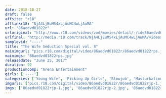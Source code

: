 ```yaml
---
date: 2018-10-27
draft: false
affsite: "r18"
afflinkr18: "NjA4LjEuMS4xLjAuMC4wLjAuMA"
url: "86aedvd01822r"
urloriginal: "http://www.r18.com/videos/vod/movies/detail/-/id=86aedvd01822r"
urlfinal: "http://media.r18.com/track/NjA4LjEuMS4xLjAuMC4wLjAuMA/videos/vod/movies/detail/-/id=86aedvd01822r"
samplevid: "----"
title: "The Wife Seduction Special vol. 8"
mainimgurl: "pics.r18.com/digital/video/86aedvd01822r/86aedvd01822rps.jpg"
mainimgs: "86aedvd01822rps.jpg"
releasedate: "June 25, 2017"
duration: 92
productioncomp: "Arena Entertainment"
girls: ['----']
categories: ['Young Wife', 'Picking Up Girls', 'Blowjob', 'Masturbation', 'Hi-Def']
imgurls: ['pics.r18.com/digital/video/86aedvd01822r/86aedvd01822rjp-1.jpg', 'pics.r18.com/digital/video/86aedvd01822r/86aedvd01822rjp-2.jpg', 'pics.r18.com/digital/video/86aedvd01822r/86aedvd01822rjp-3.jpg', 'pics.r18.com/digital/video/86aedvd01822r/86aedvd01822rjp-4.jpg', 'pics.r18.com/digital/video/86aedvd01822r/86aedvd01822rjp-5.jpg', 'pics.r18.com/digital/video/86aedvd01822r/86aedvd01822rjp-6.jpg', 'pics.r18.com/digital/video/86aedvd01822r/86aedvd01822rjp-7.jpg', 'pics.r18.com/digital/video/86aedvd01822r/86aedvd01822rjp-8.jpg', 'pics.r18.com/digital/video/86aedvd01822r/86aedvd01822rjp-9.jpg', 'pics.r18.com/digital/video/86aedvd01822r/86aedvd01822rjp-10.jpg', 'pics.r18.com/digital/video/86aedvd01822r/86aedvd01822rjp-11.jpg', 'pics.r18.com/digital/video/86aedvd01822r/86aedvd01822rjp-12.jpg', 'pics.r18.com/digital/video/86aedvd01822r/86aedvd01822rjp-13.jpg', 'pics.r18.com/digital/video/86aedvd01822r/86aedvd01822rjp-14.jpg', 'pics.r18.com/digital/video/86aedvd01822r/86aedvd01822rjp-15.jpg', 'pics.r18.com/digital/video/86aedvd01822r/86aedvd01822rjp-16.jpg', 'pics.r18.com/digital/video/86aedvd01822r/86aedvd01822rjp-17.jpg', 'pics.r18.com/digital/video/86aedvd01822r/86aedvd01822rjp-18.jpg', 'pics.r18.com/digital/video/86aedvd01822r/86aedvd01822rjp-19.jpg', 'pics.r18.com/digital/video/86aedvd01822r/86aedvd01822rjp-20.jpg']
imgs: ['86aedvd01822rjp-1.jpg', '86aedvd01822rjp-2.jpg', '86aedvd01822rjp-3.jpg', '86aedvd01822rjp-4.jpg', '86aedvd01822rjp-5.jpg', '86aedvd01822rjp-6.jpg', '86aedvd01822rjp-7.jpg', '86aedvd01822rjp-8.jpg', '86aedvd01822rjp-9.jpg', '86aedvd01822rjp-10.jpg', '86aedvd01822rjp-11.jpg', '86aedvd01822rjp-12.jpg', '86aedvd01822rjp-13.jpg', '86aedvd01822rjp-14.jpg', '86aedvd01822rjp-15.jpg', '86aedvd01822rjp-16.jpg', '86aedvd01822rjp-17.jpg', '86aedvd01822rjp-18.jpg', '86aedvd01822rjp-19.jpg', '86aedvd01822rjp-20.jpg']
---
```

